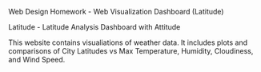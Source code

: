 Web Design Homework - Web Visualization Dashboard (Latitude)

Latitude - Latitude Analysis Dashboard with Attitude

This website contains visualiations of weather data.  It includes plots and comparisons of City Latitudes vs Max Temperature, Humidity, Cloudiness, and Wind Speed.